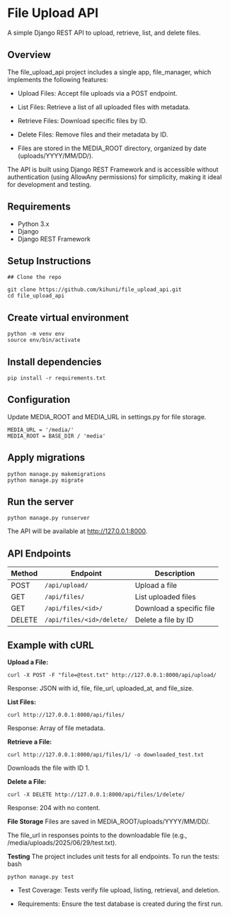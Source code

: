 # File Upload API

A simple Django REST API to upload, retrieve, list, and delete files.

## Overview

The file_upload_api project includes a single app, file_manager, which implements the following features:

- Upload Files: Accept file uploads via a POST endpoint.

- List Files: Retrieve a list of all uploaded files with metadata.

- Retrieve Files: Download specific files by ID.

- Delete Files: Remove files and their metadata by ID.

- Files are stored in the MEDIA_ROOT directory, organized by date (uploads/YYYY/MM/DD/).

The API is built using Django REST Framework and is accessible without authentication (using AllowAny permissions) for simplicity, making it ideal for development and testing.



## Requirements

- Python 3.x
- Django
- Django REST Framework

## Setup Instructions

```
## Clone the repo

git clone https://github.com/kihuni/file_upload_api.git
cd file_upload_api
```
## Create virtual environment

```
python -m venv env
source env/bin/activate

```
## Install dependencies

```
pip install -r requirements.txt

```

## Configuration

Update MEDIA_ROOT and MEDIA_URL in settings.py for file storage.

```
MEDIA_URL = '/media/'
MEDIA_ROOT = BASE_DIR / 'media'
```

## Apply migrations
```
python manage.py makemigrations
python manage.py migrate

```

## Run the server
```
python manage.py runserver

```
The API will be available at http://127.0.0.1:8000.


## API Endpoints

| Method | Endpoint                  | Description              |
| ------ | ------------------------- | ------------------------ |
| POST   | `/api/upload/`            | Upload a file            |
| GET    | `/api/files/`             | List uploaded files      |
| GET    | `/api/files/<id>/`        | Download a specific file |
| DELETE | `/api/files/<id>/delete/` | Delete a file by ID      |

## Example with cURL

**Upload a File:**
```
curl -X POST -F "file=@test.txt" http://127.0.0.1:8000/api/upload/
```
Response: JSON with id, file, file_url, uploaded_at, and file_size.

**List Files:**
```
curl http://127.0.0.1:8000/api/files/
```
Response: Array of file metadata.

**Retrieve a File:**
```
curl http://127.0.0.1:8000/api/files/1/ -o downloaded_test.txt
```
Downloads the file with ID 1.

**Delete a File:**

```
curl -X DELETE http://127.0.0.1:8000/api/files/1/delete/
```
Response: 204 with no content.

**File Storage**
Files are saved in MEDIA_ROOT/uploads/YYYY/MM/DD/.

The file_url in responses points to the downloadable file (e.g., /media/uploads/2025/06/29/test.txt).

**Testing**
The project includes unit tests for all endpoints. To run the tests:
bash
```
python manage.py test
```
- Test Coverage: Tests verify file upload, listing, retrieval, and deletion.

- Requirements: Ensure the test database is created during the first run.





